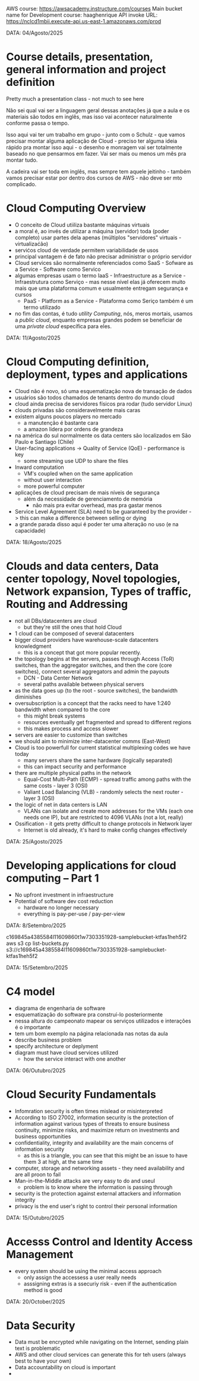 AWS course: https://awsacademy.instructure.com/courses
Main bucket name for Development course: haaghenrique
API invoke URL: https://nclcd1mbii.execute-api.us-east-1.amazonaws.com/prod

DATA: 04/Agosto/2025

# Course details, presentation, general information and project definition
Pretty much a presentation class - not much to see here

Não sei qual vai ser a linguagem geral dessas anotações já que a aula e os materiais são todos em inglês, mas isso vai acontecer naturalmente conforme passa o tempo.

Isso aqui vai ter um trabalho em grupo - junto com o Schulz - que vamos precisar montar alguma aplicação de Cloud - preciso ter alguma ideia rápido pra montar isso aqui - o desenho e monragem vai ser totalmente baseado no que pensarmos em fazer. Vai ser mais ou menos um mês pra montar tudo.

A cadeira vai ser toda em inglês, mas sempre tem aquele jeitinho - também vamos precisar estar por dentro dos cursos de AWS - não deve ser mto complicado.

# Cloud Computing Overview
- O conceito de Cloud utiiliza bastante máquinas virtuais
- a moral é, ao invés de utilizar a máquina (servidor) toda (poder completo) usar partes dela apenas (múltiplos "servidores" virtuais - virtualizaćão)
- servićos cloud de verdade permitem variabilidade de usos
- principal vantagem é de fato não precisar administrar o próprio servidor
- Cloud services são normalmente referenciados como SaaS - Sofware as a Service - Software como Servico
- algumas empresas usam o termo IaaS - Infraestructure as a Service - Infraestrutura como Serviço - mas nesse nível elas já oferecem muito mais que uma plataforma comum e usualmente entregam segurança e cursos
    - PaaS - Platform as a Service - Plataforma como Seriço também é um termo utilizado
- no fim das contas, é tudo *utility Computing*, nós, meros mortais, usamos a *public cloud*, enquanto empresas grandes podem se beneficiar de uma *private cloud* específica para eles.

DATA: 11/Agosto/2025
# Cloud Computing definition, deployment, types and applications
- Cloud não é novo, só uma esquematização nova de transação de dados
- usuários são todos chamados de tenants dentro do mundo cloud
- cloud ainda precisa de servidores físicos pra rodar (tudo servidor Linux)
- clouds privadas são consideravelmente mais caras
- existem alguns poucos players no mercado
    - a manutenção é bastante cara
    - a amazon lidera por ordens de grandeza
- na américa do sul normalmente os data centers são localizados em São Paulo e Santiago (Chile)
- User-facing applications -> Quality of Service (QoE) - performance is key
    - some streaming use UDP to share the files
- Inward computation
    - VM's coupled when on the same application
    - without user interaction
    - more powerful computer
- aplicações de cloud precisam de mais níveis de segurança
    - além da necessidade de gerenciamento de memória
        - não mais pra evitar overhead, mas pra gastar menos
- Service Level Agreement (SLA) need to be guaranteed by the provider -> this can make a difference between selling or dying
- a grande parada disso aqui é poder ter uma alteração no uso (e na capacidade)

DATA: 18/Agosto/2025
# Clouds and data centers, Data center topology, Novel topologies, Network expansion, Types of traffic, Routing and Addressing
- not all DBs/datacenters are cloud
    - but they're still the ones that hold Cloud
- 1 cloud can be composed of several datacenters
- bigger cloud providers have warehouse-scale datacenters knowledgment
    - this is a concept that got more popular recently.
- the topology begins at the servers, passes through Access (ToR) switches, than the aggregator switches, and then the core (core switches), connect several aggregators and admin the payouts
    - DCN - Data Center Network
    - several paths available between physical servers
- as the data goes up (to the root - source switches), the bandwidth diminishes
- oversubscription is a concept that the racks need to have 1:240 bandwidth when compared to the core
    - this might break systems
    - resources eventually get fragmented and spread to different regions
    - this makes process and access slower
- servers are easier to customize than switches
- we should aim to minimize inter-datacenter comms (East-West)
- Cloud is too powerfull for current statistical multiplexing codes we have today
    - many servers share the same hardware (logically separated)
    - this can impact security and performance
- there are multiple physical paths in the network
    - Equal-Cost Multi-Path (ECMP) - spread traffic among paths with the same costs - layer 3 (OSI)
    - Valiant Load Balancing (VLB) - randomly selects the next router - layer 3 (OSI)
- the logic of net in data centers is LAN
    - VLANs can isolate and create more addresses for the VMs (each one needs one IP), but are restricted to 4096 VLANs (not a lot, really)
- Ossification - it gets pretty difficult to change protocols in Network layer
    - Internet is old already, it's hard to make config changes effectively

DATA: 25/Agosto/2025
# Developing applications for cloud computing – Part 1
- No upfront investment in infraestructure
- Potential of software dev cost reduction
    - hardware no longer necessary
    - everything is pay-per-use / pay-per-view

DATA: 8/Setembro/2025

c169845a4385584l11609860t1w7303351928-samplebucket-ktfas1heh5f2
aws s3 cp list-buckets.py s3://c169845a4385584l11609860t1w7303351928-samplebucket-ktfas1heh5f2

DATA: 15/Setembro/2025
# C4 model
- diagrama de engenharia de software
- esquematização do software pra construí-lo posteriormente
- nessa altura do campeonato mapear os serviços utilizados e interações é o importante
- tem um bom exemplo na página relacionada nas notas da aula
- describe business problem
- specify architecture or deplyment
- diagram must have cloud services utilized
    - how the service interact with one another
 
DATA: 06/Outubro/2025
# Cloud Security Fundamentals
- Infomration security is often times mislead or misinterpreted
- According to ISO 27002, information security is the protection of information against various types of threats to ensure business continuity, minimize risks, and maximize return on investments and business opportunities
- confidentiality, integrity and availability are the main concerns of information security
    - as this is a triangle, you can see that this might be an issue to have them 3 at high, at the same time
- computer, storage and networking assets - they need availability and are all proon to fail
- Man-in-the-Middle attacks are very easy to do and useul
    - problem is to know where the information is passing through
- security is the protection against external attackers and information integrity
- privacy is the end user's right to control their personal information

DATA: 15/Outubro/2025
# Accesss Control and Identity Access Management
- every system should be using the minimal access approach
    - only assign the accessess a user really needs
    - asssigning extras is a ssecuriy risk - even if the authentication method is good

DATA: 20/October/2025
# Data Security
- Data must be encrypted while navigating on the Internet, sending plain text is problematic
- AWS and other cloud services can generate this for teh users (always best to have your own)
- Data accountability on cloud is important
- 